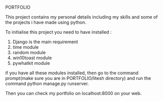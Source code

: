 PORTFOLIO

This project contains my personal details including my skills and some of the projects i have made using python.

To initialise this project you need to have installed :
1. Django is the main requirement
2. time module
3. random module
4. win10toast module
5. pywhatkit module

if you have all these modules installed, then go to the command prompt(make sure you are in PORTFOLIO/litesh directory) and run the command python manage.py runserver.

Then you can check my portfolio on localhost:8000 on your web.
